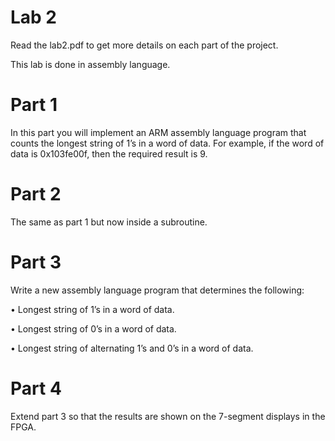 # **Lab 2**

Read the lab2.pdf to get more details on each part of the project.

This lab is done in assembly language.

# **Part 1**

In this part you will implement an ARM assembly language program that counts the longest string of 1’s in a word of data. 
For example, if the word of data is 0x103fe00f, then the required result is 9.

# **Part 2**

The same as part 1 but now inside a subroutine.

# **Part 3**

Write a new assembly language program that determines the following:

• Longest string of 1’s in a word of data.

• Longest string of 0’s in a word of data.

• Longest string of alternating 1’s and 0’s in a word of data.

# **Part 4**

Extend part 3 so that the results are shown on the 7-segment displays in the FPGA.
